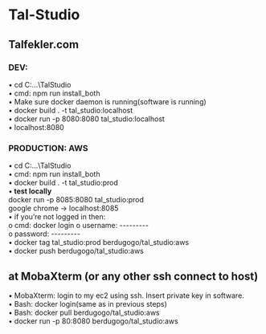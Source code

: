 # Tal-Studio

## Talfekler.com
### DEV:
•	cd C:\...\TalStudio  
•	cmd: npm run install_both  
•	Make sure docker daemon is running(software is running)  
•	docker build . -t tal_studio:localhost  
•	docker run -p 8080:8080 tal_studio:localhost  
•	localhost:8080 

### PRODUCTION: AWS
•	cd C:\...\TalStudio  
•	cmd: npm run install_both  
•	docker build . -t tal_studio:prod  
•<b>	test locally</b>  
docker run -p 8085:8080 tal_studio:prod   
google chrome -> localhost:8085  
•	if you’re not logged in then:  
o	cmd: docker login
o	username: ---------  
o	password: ---------  
•	docker tag tal_studio:prod berdugogo/tal_studio:aws  
•	docker push berdugogo/tal_studio:aws  
##	at MobaXterm (or any other ssh connect to host)  
•	MobaXterm: login to my ec2 using ssh. Insert private key in software.  
•	Bash: docker login(same as in previous steps)  
•	Bash: docker pull berdugogo/tal_studio:aws  
•	docker run -p  80:8080 berdugogo/tal_studio:aws  
